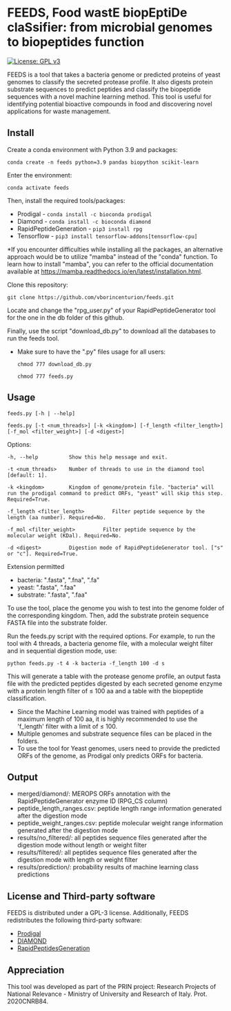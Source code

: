# FEEDS, Food wastE biopEptiDe claSsifier: from microbial genomes to biopeptides function
<!-- badges: start -->
[![License: GPL v3](https://img.shields.io/badge/license-GPLv3-blue.svg)](https://github.com/vborincenturion/feeds/blob/main/LICENSE)
<!--badges: end -->

FEEDS is a tool that takes a bacteria genome or predicted proteins of yeast genomes to classify the secreted protease profile. It also digests protein substrate sequences to predict peptides and classify the biopeptide sequences with a novel machine learning method. This tool is useful for identifying potential bioactive compounds in food and discovering novel applications for waste management.

## Install

Create a conda environment with Python 3.9 and packages:

```conda create -n feeds python=3.9 pandas biopython scikit-learn```

Enter the environment:

```conda activate feeds```

Then, install the required tools/packages:

- Prodigal - ```conda install -c bioconda prodigal```
- Diamond - ```conda install -c bioconda diamond```
- RapidPeptideGeneration - ```pip3 install rpg```
- Tensorflow - ```pip3 install tensorflow-addons[tensorflow-cpu]```

*If you encounter difficulties while installing all the packages, an alternative approach would be to utilize "mamba" instead of the "conda" function.
To learn how to install "mamba", you can refer to the official documentation available at https://mamba.readthedocs.io/en/latest/installation.html.

Clone this repository:

```git clone https://github.com/vborincenturion/feeds.git```

Locate and change the "rpg_user.py" of your RapidPeptideGenerator tool for the one in the db folder of this github.

Finally, use the script "download_db.py" to download all the databases to run the feeds tool.
- Make sure to have the ".py" files usage for all users: 
   
   ```chmod 777 download_db.py```
   
   ```chmod 777 feeds.py```

## Usage

    feeds.py [-h | --help]
    
    feeds.py [-t <num_threads>] [-k <kingdom>] [-f_length <filter_length>] [-f_mol <filter_weight>] [-d <digest>]

Options:

    -h, --help          Show this help message and exit.
    
    -t <num_threads>    Number of threads to use in the diamond tool [default: 1].
    
    -k <kingdom>        Kingdom of genome/protein file. "bacteria" will run the prodigal command to predict ORFs, "yeast" will skip this step. Required=True.
    
    -f_length <filter_length>         Filter peptide sequence by the length (aa number). Required=No.
    
    -f_mol <filter_weight>         Filter peptide sequence by the molecular weight (KDal). Required=No.
    
    -d <digest>         Digestion mode of RapidPeptideGenerator tool. ["s" or "c"]. Required=True.
    
Extension permitted
- bacteria: ".fasta", ".fna", ".fa"
- yeast: ".fasta", ".faa"
- substrate: ".fasta", ".faa"

To use the tool, place the genome you wish to test into the genome folder of the corresponding kingdom. Then, add the substrate protein sequence FASTA file into the substrate folder.

Run the feeds.py script with the required options. For example, to run the tool with 4 threads, a bacteria genome file, with a molecular weight filter and in sequential digestion mode, use:

```python feeds.py -t 4 -k bacteria -f_length 100 -d s``` 

This will generate a table with the protease genome profile, an output fasta file with the predicted peptides digested by each secreted genome enzyme with a protein length filter of ≤ 100 aa and a table with the biopeptide classification.

- Since the Machine Learning model was trained with peptides of a maximum length of 100 aa, it is highly recommended to use the 'f_length' filter with a limit of ≤ 100.
- Multiple genomes and substrate sequence files can be placed in the folders.
- To use the tool for Yeast genomes, users need to provide the predicted ORFs of the genome, as Prodigal only predicts ORFs for bacteria.

## Output

- merged/diamond/: MEROPS ORFs annotation with the RapidPeptideGenerator enzyme ID (RPG_CS column)
- peptide_length_ranges.csv: peptide length range information generated after the digestion mode
- peptide_weight_ranges.csv: peptide molecular weight range information generated after the digestion mode
- results/no_filtered/: all peptides sequence files generated after the digestion mode without length or weight filter
- results/filtered/: all peptides sequence files generated after the digestion mode with length or weight filter
- results/prediction/: probability results of machine learning class predictions

## License and Third-party software
FEEDS is distributed under a GPL-3 license. Additionally, FEEDS redistributes the following third-party software:

* [Prodigal](https://github.com/hyattpd/Prodigal)
* [DIAMOND](https://github.com/bbuchfink/diamond)
* [RapidPeptidesGeneration](https://gitlab.pasteur.fr/nmaillet/rpg)

## Appreciation
This tool was developed as part of the PRIN project: Research Projects of National Relevance - Ministry of University and Research of Italy. Prot. 2020CNRB84.

